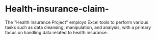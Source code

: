 # Health-insurance-claim-
The "Health Insurance Project" employs Excel tools to perform various tasks such as data cleansing, manipulation, and analysis, with a primary focus on handling data related to health insurance.
